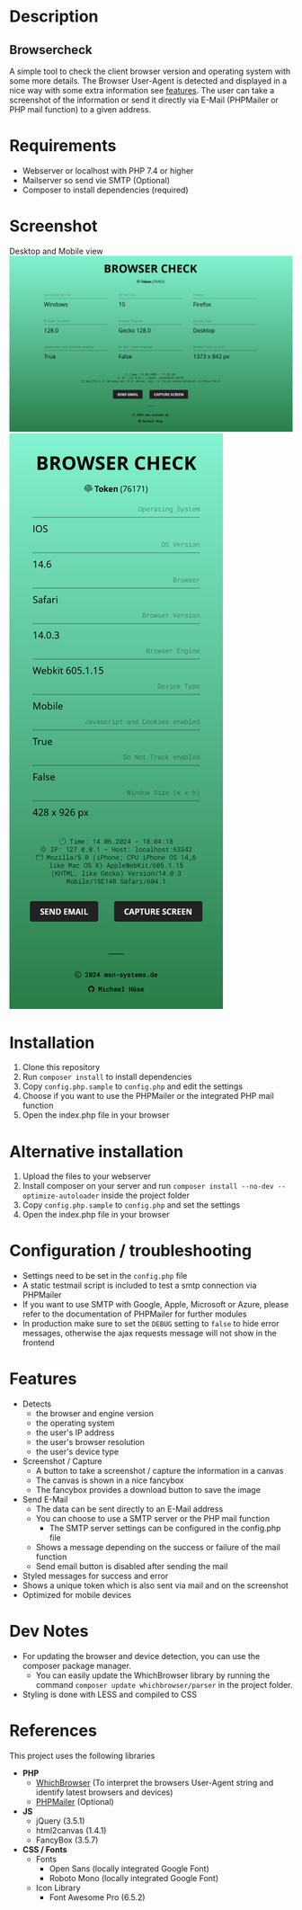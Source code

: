 # Description
## Browsercheck
A simple tool to check the client browser version and operating system with some more details.
The Browser User-Agent is detected and displayed in a nice way with some extra information see [features](#features).
The user can take a screenshot of the information or send it directly via E-Mail (PHPMailer or PHP mail function) to a given address.

# Requirements
* Webserver or localhost with PHP 7.4 or higher
* Mailserver so send vie SMTP (Optional)
* Composer to install dependencies (required)

# Screenshot
Desktop and Mobile view
![Screenshot](https://github.com/serial/php-browsercheck/blob/master/screenshot.png)  
![Screenshot Mobile](https://github.com/serial/php-browsercheck/blob/master/screenshot-mobile.png)

# Installation
1. Clone this repository
2. Run `composer install` to install dependencies
3. Copy `config.php.sample` to `config.php` and edit the settings
4. Choose if you want to use the PHPMailer or the integrated PHP mail function
5. Open the index.php file in your browser


# Alternative installation
1. Upload the files to your webserver
2. Install composer on your server and run `composer install --no-dev --optimize-autoloader` inside the project folder
3. Copy `config.php.sample` to `config.php` and set the settings
4. Open the index.php file in your browser


# Configuration / troubleshooting
* Settings need to be set in the `config.php` file
* A static testmail script is included to test a smtp connection via PHPMailer
* If you want to use SMTP with Google, Apple, Microsoft or Azure, please refer to the documentation of PHPMailer for further modules
* In production make sure to set the `DEBUG` setting to `false` to hide error messages, otherwise the ajax requests message will not show in the frontend

# Features
* Detects
  * the browser and engine version
  * the operating system
  * the user's IP address
  * the user's browser resolution
  * the user's device type
* Screenshot / Capture
  * A button to take a screenshot / capture the information in a canvas
  * The canvas is shown in a nice fancybox
  * The fancybox provides a download button to save the image
* Send E-Mail
  * The data can be sent directly to an E-Mail address
  * You can choose to use a SMTP server or the PHP mail function
    * The SMTP server settings can be configured in the config.php file
  * Shows a message depending on the success or failure of the mail function
  * Send email button is disabled after sending the mail
* Styled messages for success and error
* Shows a unique token which is also sent via mail and on the screenshot
* Optimized for mobile devices


# Dev Notes
- For updating the browser and device detection, you can use the composer package manager.
  - You can easily update the WhichBrowser library by running the command `composer update whichbrowser/parser` in the project folder.
- Styling is done with LESS and compiled to CSS



# References
This project uses the following libraries

* **PHP**
  * [WhichBrowser](https://github.com/WhichBrowser/Parser-PHP) (To interpret the browsers User-Agent string and identify latest browsers and devices)
  * [PHPMailer](https://github.com/PHPMailer/PHPMailer) (Optional)
* **JS**
  * jQuery (3.5.1)
  * html2canvas (1.4.1)
  * FancyBox (3.5.7)
* **CSS / Fonts**
  * Fonts
    * Open Sans (locally integrated Google Font)
    * Roboto Mono (locally integrated Google Font)
  * Icon Library
    * Font Awesome Pro (6.5.2)

